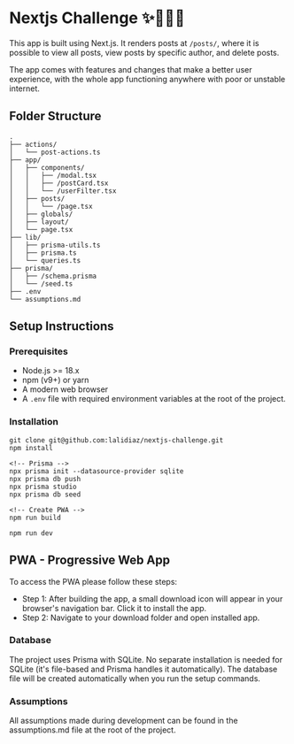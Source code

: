 # Nextjs Challenge ✨👩🏽‍💻

This app is built using Next.js. It renders posts at `/posts/`, where it is possible to view all posts, view posts by specific author, and delete posts.

The app comes with features and changes that make a better user experience, with the whole app functioning anywhere with poor or unstable internet.

## Folder Structure

```
.
├── actions/
│   └── post-actions.ts
├── app/
│   ├── components/
│   │   ├── /modal.tsx
│   │   ├── /postCard.tsx
│   │   └── /userFilter.tsx
│   ├── posts/
│   │   └── /page.tsx
│   ├── globals/
│   ├── layout/
│   └── page.tsx
├── lib/
│   ├── prisma-utils.ts
│   ├── prisma.ts
│   └── queries.ts
├── prisma/
│   ├── /schema.prisma
│   └── /seed.ts
├── .env
└── assumptions.md
```

## Setup Instructions

### Prerequisites

- Node.js >= 18.x
- npm (v9+) or yarn
- A modern web browser
- A `.env` file with required environment variables at the root of the project.

### Installation

```
git clone git@github.com:lalidiaz/nextjs-challenge.git
npm install

<!-- Prisma -->
npx prisma init --datasource-provider sqlite
npx prisma db push
npx prisma studio
npx prisma db seed

<!-- Create PWA -->
npm run build

npm run dev
```

## PWA - Progressive Web App 

To access the PWA please follow these steps:

- Step 1: After building the app, a small download icon will appear in your browser's navigation bar. Click it to install the app.
- Step 2: Navigate to your download folder and open installed app.

### Database

The project uses Prisma with SQLite. No separate installation is needed for SQLite (it's file-based and Prisma handles it automatically). The database file will be created automatically when you run the setup commands.

### Assumptions

All assumptions made during development can be found in the assumptions.md file at the root of the project.
